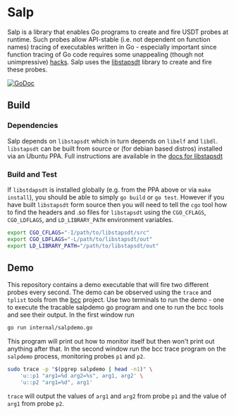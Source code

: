 # Salp

Salp is a library that enables Go programs to create and fire USDT probes at
runtime. Such probes allow API-stable (i.e. not dependent on function names) 
tracing of executables written in Go - especially important since function
tracing of Go code requires some unappealing (though not unimpressive)
[hacks](http://www.brendangregg.com/blog/2017-01-31/golang-bcc-bpf-function-tracing.html).
Salp uses the [libstapsdt](https://github.com/sthima/libstapsdt) library to create
and fire these probes.

[![GoDoc](https://godoc.org/github.com/mmcshane/salp?status.svg)](https://godoc.org/github.com/mmcshane/salp)

## Build

### Dependencies

Salp depends on `libstapsdt` which in turn depends on `libelf` and `libdl`.
`libstapsdt` can be built from source or (for debian based distros) installed
via an Ubuntu PPA. Full instructions are available in the [docs for
libstapsdt](http://libstapsdt.readthedocs.io/en/latest/getting-started/getting-started.html)

### Build and Test

If `libstdapsdt` is installed globally (e.g. from the PPA above or via `make
install`), you should be able to simply `go build` or `go test`. However if you
have built `libstapsdt` form source then you will need to tell the `cgo` tool
how to find the headers and .so files for `libstapsdt` using the `CGO_CFLAGS`,
`CGO_LDFLAGS`, and `LD_LIBRARY_PATH` environment variables.

```bash
export CGO_CFLAGS="-I/path/to/libstapsdt/src"
export CGO_LDFLAGS="-L/path/to/libstapsdt/out"
export LD_LIBRARY_PATH="/path/to/libstapsdt/out"
```

## Demo

This repository contains a demo executable that will fire two different probes
every second. The demo can be observed using the `trace` and `tplist` tools from
the [bcc](https://github.com/iovisor/bcc) project. Use two terminals to run the
demo - one to execute the tracable salpdemo go program and one to run the bcc
tools and see their output. In the first window run

```bash
go run internal/salpdemo.go
```

This program will print out how to monitor itself but then won't print out
anything after that. In the second window run the bcc trace program on the
`salpdemo` process, monitoring probes `p1` and `p2`.

```bash
sudo trace -p "$(pgrep salpdemo | head -n1)" \
    'u::p1 "arg1=%d arg2=%s", arg1, arg2' \
    'u::p2 "arg1=%d", arg1'
```

`trace` will output the values of `arg1` and `arg2` from probe `p1` and the
value of `arg1` from probe `p2`.
